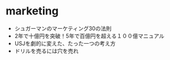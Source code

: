 # marketing
- シュガーマンのマーケティング30の法則
- 2年で十億円を突破！5年で百億円を超える１００億マニュアル
- USJを劇的に変えた、たった一つの考え方
- ドリルを売るには穴を売れ
